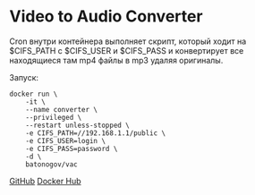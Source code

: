 # Video to Audio Converter

Cron внутри контейнера выполняет скрипт, который ходит на $CIFS_PATH с $CIFS_USER и $CIFS_PASS и конвертирует все находящиеся там mp4 файлы в mp3 удаляя оригиналы. 

Запуск:
```
docker run \
    -it \
    --name converter \
    --privileged \
    --restart unless-stopped \
    -e CIFS_PATH=//192.168.1.1/public \
    -e CIFS_USER=login \
    -e CIFS_PASS=password \
    -d \
    batonogov/vac
```

[GitHub](https://github.com/batonogov/vac) [Docker Hub](https://hub.docker.com/repository/docker/batonogov/vac)
